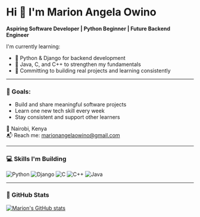 # Hi 👋 I'm Marion Angela Owino

**Aspiring Software Developer | Python Beginner | Future Backend Engineer**

I'm currently learning:
- 🌱 Python & Django for backend development  
- 📘 Java, C, and C++ to strengthen my fundamentals  
- 🔄 Committing to building real projects and learning consistently  

---

### 🎯 Goals:
- Build and share meaningful software projects  
- Learn one new tech skill every week  
- Stay consistent and support other learners  

📍 Nairobi, Kenya  
📬 Reach me: marionangelaowino@gmail.com  

---

### 💻 Skills I'm Building
![Python](https://img.shields.io/badge/-Python-black?style=flat-square&logo=python)
![Django](https://img.shields.io/badge/-Django-black?style=flat-square&logo=django)
![C](https://img.shields.io/badge/-C-00599C?style=flat-square&logo=c)
![C++](https://img.shields.io/badge/-C++-00599C?style=flat-square&logo=c%2B%2B)
![Java](https://img.shields.io/badge/-Java-black?style=flat-square&logo=java)

---

### 🧠 GitHub Stats
[![Marion's GitHub stats](https://github-readme-stats.vercel.app/api?username=MarionOwino-ds&show_icons=true&hide_border=true)](https://github.com/MarionOwino-ds)
